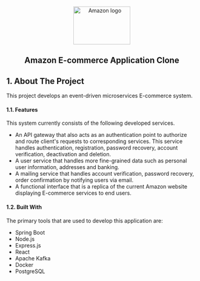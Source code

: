 <a name="readme-top"></a>

<!-- PROJECT LOGO -->
<br />
<div align="center">
	<a href="https://amazon.com/">
		<img 
			src="https://www.fineprintart.com/images/blog/amazon-logo/amazon_logo_history_5.jpg" 
			alt="Amazon logo"
			width="150"
			height="100">
	</a>
	<h2 align="center">
		Amazon E-commerce Application Clone
  	</h2>
</div>

<!-- ABOUT THE PROJECT -->

## 1. About The Project

This project develops an event-driven microservices E-commerce system. 


#### 1.1. Features
This system currently consists of the following developed services.
<ul>
	<li>
		An API gateway that also acts as an authentication point to authorize and route client's requests to corresponding services. 
    This service handles authentication, registration, password recovery, account verification, deactivation and deletion.
	</li>
	<li>
		A user service that handles more fine-grained data such as personal user information, addresses and banking.
	</li>
  <li>
    A mailing service that handles account verification, password recovery, order confirmation by notifying users via email.
  </li>
	<li>
		A functional interface that is a replica of the current Amazon website displaying E-commerce services to end users.
	</li>
</ul>

#### 1.2. Built With

The primary tools that are used to develop this application are:
- Spring Boot
- Node.js
- Express.js
- React
- Apache Kafka
- Docker
- PostgreSQL

